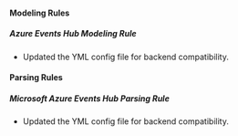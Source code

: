 
#### Modeling Rules

##### Azure Events Hub Modeling Rule

- Updated the YML config file for backend compatibility.

#### Parsing Rules

##### Microsoft Azure Events Hub Parsing Rule

- Updated the YML config file for backend compatibility.
